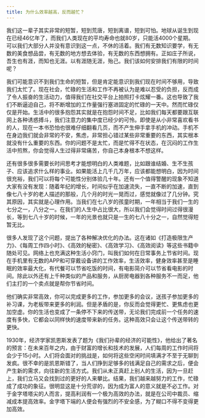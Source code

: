 ```yaml
---
title: 为什么效率越高，反而越忙？
---
```


我们这一辈子其实非常的短暂，短到荒唐，短到离谱，短到可怕。地球从诞生到现在已经46亿年了，而我们人类现在的平均寿命也就80岁，只能活4000个星期。可以我们大部分人并没有意识到这一点，不休的活着。我们有无数知识要学，有无数的美食想品尝，有无数的地方想去体验，有无数的东西想拥有。正如庄子所说，吾生也有涯，而知也无涯。以有涯随无涯，殆己。我们该如何安排我们有限的时间呢？
<!-- more -->

我们可能意识不到我们生命的短暂，但是肯定能意识到我们现在时间不够用，导致我们太忙了。现在社会，忙碌的生活和工作不再被认为是难以忍受的负担，反而成了令人振奋的生活动力，值得我们在社交平台上拍照打卡炫耀一番。这也导致了我们不断逼迫自己，将不断增加的工作量强行塞进固定的忙碌的一天中。然而忙碌仅仅是开始。生活中的很多抱怨其实就是在抱怨时间不足，比如我们每天都要跟互联网上各种诱惑搏斗，我们注意力的集中度已经少的可怜。即使是从小非常喜欢看书的人，现在一本书恐怕也很难仔细翻看几页，而不产生伸手拿手机的冲动。手机不在身边我们就会非常的不安，焦虑，非常担心错过某些非常重要的东西，其实根本就没有什么重要的东西。你的问题不是太忙，而是忙得不在状态，在沉闷的工作生活中煎熬，你会觉得人生过得非常痛苦，你自己本身根本不想这样。

还有很多很多需要长时间思考才能想明白的人类难题，比如跟谁结婚、生不生孩子、应该追求什么样的事业。如果能活上几千几万年，应该都能想明白，因为时间很充裕，我们可以将每个可能性分别体验几十年。还有一个值得警醒的现象不知道大家有没有发现：随着年纪的增长，时间似乎在加速流失，一直不断的加速，直到像七八十岁的老人描述的那般，几个月的时光一晃而过，感觉就像过了几分钟。究其原因，其实就是心理作用。当我们在七八岁的孩童时期，一年相当于我们一生的七分之一，八分之一。在我们的人生中占比很大，所以我们会觉得时间过得很漫长，等到七八十岁的时候，一年的光景也就只是一生的七八十分之一，自然觉得短暂无比。

很多人发现了这个问题，提出了各种解决优化的办法。这在诸如《打造极限生产力》、《每周工作四小时》、《高效的秘密》、《高效学习》、《高效阅读》等这些书籍中随处可见。网络上也充满这种生活小窍门，叫我们如何在日常事务上节省时间。现在手机里有无数的APP和可穿戴设备讲的工作效率，生活效率，健身效率甚至是睡眠的效率最大化，有代餐可以节省吃饭的时间，有电影简介可以节省看电影的时间。除此以外还有上千种类似的产品和服务，从厨房电器到各种服务不一而足，他们主打的一个卖点就是帮你节省时间。

他们确实非常高效，你可以完成更多的工作，参加更多的会议，送孩子参加更多的补习课，为老板带来更多的利润。但是矛盾的是，你反而会觉得更忙、更焦虑也更加空虚。你的生活也变成了一条停不下来的传送带，无论我们完成前一个任务的速度有多快，它都会以同样快的速度带来新的任务。这种高效只会让这个传送带转的更快。

1930年，经济学家凯恩斯发表了题为《我们孙辈的经济的可能性》，他给出了著名的预言：在未来百年之内，由于财富的增长和技术的发展，人们每周的工作时间将会少于15小时。人们将会面对的挑战是，如何将这些空闲时间填满才不至于无聊到发疯。很不幸的是凯恩斯错了，当人们挣到足够多的钱满足自己的需求之后，便会产生新的需求，向往新的生活方式。我们从未正真赶上别人的生活，因为一旦赶上，我们立马又会找到过的更好的人来攀比。结果，我们越来越努力的工作，忙碌成了成功的象征。很明显这是十分荒谬的，因为成为富人的意义就是不必工作。对于金字塔塔尖的人而言，提高利润有一个极为高效的办法，就是在公司中裁员、缩减成本提高效率。金字塔下端的人便会有强烈的不安全感，为了糊口不得不变得更加高效。